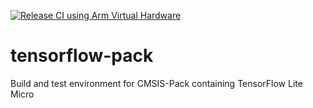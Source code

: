 [![Release CI using Arm Virtual Hardware](https://github.com/MDK-Packs/tensorflow-pack/actions/workflows/release_vht.yml/badge.svg)](https://github.com/MDK-Packs/tensorflow-pack/actions/workflows/release_vht.yml)

# tensorflow-pack
Build and test environment for CMSIS-Pack containing TensorFlow Lite Micro
